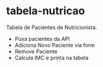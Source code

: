 # tabela-nutricao
Tabela de Pacientes de Nutricionista.
- Puxa pacientes da API
- Adiciona Novo Paciente via form
- Remove Paciente
- Calcula IMC e printa na tabela

